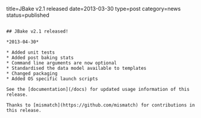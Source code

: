 title=JBake v2.1 released
date=2013-03-30
type=post
category=news
status=published
~~~~~~

## JBake v2.1 released! 

*2013-04-30*

* Added unit tests
* Added post baking stats
* Command line arguments are now optional
* Standardised the data model available to templates
* Changed packaging
* Added OS specific launch scripts

See the [documentation](/docs) for updated usage information of this release.

Thanks to [mismatch](https://github.com/mismatch) for contributions in this release.